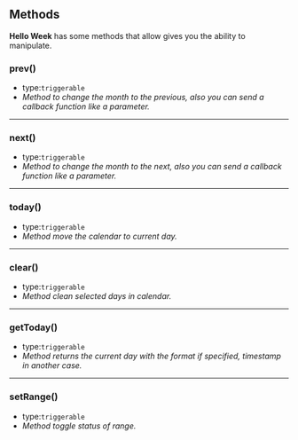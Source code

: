## Methods
**Hello Week** has some methods that allow gives you the ability to manipulate.

### prev()
- type:`triggerable`
- _Method to change the month to the previous, also you can send a callback function like a parameter._
---

### next()
- type:`triggerable`
- _Method to change the month to the next, also you can send a callback function like a parameter._
---

### today()
- type:`triggerable`
- _Method move the calendar to current day._
---

### clear()
- type:`triggerable`
- _Method clean selected days in calendar._
---

### getToday()
- type:`triggerable`
- _Method returns the current day with the format if specified, timestamp in another case._
---

### setRange()
- type:`triggerable`
- _Method toggle status of range._
